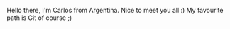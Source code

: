 Hello there, I'm Carlos from Argentina. Nice to meet you all :)
My favourite path is Git of course ;)

